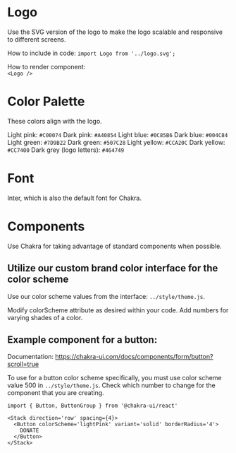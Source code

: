 # Logo

Use the SVG version of the logo to make the logo scalable and responsive to different screens.

How to include in code:
`import Logo from '../logo.svg';`

How to render component:  
`<Logo />`

# Color Palette

These colors align with the logo.

Light pink: `#C00074`
Dark pink: `#A40854`
Light blue: `#0C85B6`
Dark blue: `#004C84`
Light green: `#7D9B22`
Dark green: `#507C28`
Light yellow: `#CCA20C`
Dark yellow: `#CC7400`
Dark grey (logo letters): `#464749`

# Font

Inter, which is also the default font for Chakra.

# Components

Use Chakra for taking advantage of standard components when possible.

## Utilize our custom brand color interface for the color scheme

Use our color scheme values from the interface: `../style/theme.js`.

Modify colorScheme attribute as desired within your code. Add numbers for varying
shades of a color.

## Example component for a button:

Documentation: https://chakra-ui.com/docs/components/form/button?scroll=true

To use for a button color scheme specifically, you must use color scheme value 500
in `../style/theme.js`. Check which number to change for the component that
you are creating.

```
import { Button, ButtonGroup } from '@chakra-ui/react'

<Stack direction='row' spacing={4}>
  <Button colorScheme='lightPink' variant='solid' borderRadius='4'>
    DONATE
  </Button>
</Stack>
```
